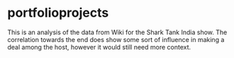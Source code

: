 # portfolioprojects

This is an analysis of the data from Wiki for the Shark Tank India show. The correlation towards the end does show some sort of influence in making a deal among the host,
however it would still need more context.
